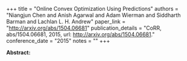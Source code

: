 +++
title = "Online Convex Optimization Using Predictions"
authors = "Niangjun Chen and Anish Agarwal and Adam Wierman and Siddharth Barman and Lachlan L. H. Andrew"
paper_link = "http://arxiv.org/abs/1504.06681"
publication_details = "CoRR, abs/1504.06681, 2015, url: <a href='http://arxiv.org/abs/1504.06681' target='_blank'>http://arxiv.org/abs/1504.06681</a>."
conference_date = "2015"
notes = ""
+++

<b>Abstract:</b>
